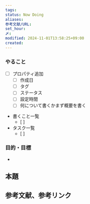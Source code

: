 ```yaml
---
tags: 
status: Now Doing
aliases: 
参考文献/URL: 
set_hour: 
〆: 
modified: 2024-11-01T13:58:25+09:00
created: 
---
```


### やること
- [ ] プロパティ追加
	- [ ] 作成日
	- [ ] タグ
	- [ ] ステータス
	- [ ] 設定時間
	- [ ] 何について書くかまず概要を書く
- 書くこと一覧
	- [ ] 
- タスク一覧
	- [ ] 
### 目的・目標
- 
## 本題


## 参考文献、参考リンク